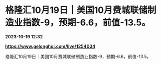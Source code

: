 # 格隆汇10月19日｜美国10月费城联储制造业指数-9，预期-6.6，前值-13.5。

**2023-10-19 12:32**

**https://www.gelonghui.com/live/1254034**

格隆汇10月19日｜美国10月费城联储制造业指数-9，预期-6.6，前值-13.5。